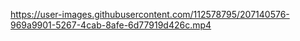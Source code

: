 
https://user-images.githubusercontent.com/112578795/207140576-969a9901-5267-4cab-8afe-6d77919d426c.mp4
